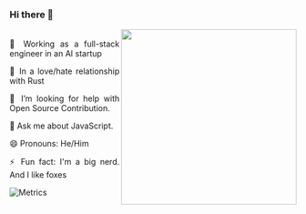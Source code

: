 <div align='justify'>
  
### Hi there 👋
  <img src="https://media4.giphy.com/media/B1xlEHtKiFM9W/giphy.gif?cid=ecf05e47m9byuqgq9n5w4s9i9gomot60hwo8g212us5vn2wd&rid=giphy.gif&ct=g" style="max-width:100%;" width="308" height="308" align="right">
  <br/>
 💼 Working as a full-stack engineer in an AI startup

 🧡 In a love/hate relationship with Rust 
    
 🤔 I’m looking for help with Open Source Contribution. 
  
 💬 Ask me about JavaScript. 
  
 😄 Pronouns: He/Him 
  
 ⚡ Fun fact: I'm a big nerd. And I like foxes
  
![Metrics](https://metrics.lecoq.io/felkr?template=classic&base.header=0&repositories.skipped=Bento%2C%20felkr.github.io&languages=1&languages.limit=8&languages.threshold=0%25&languages.colors=github&languages.sections=most-used&languages.indepth=false&languages.analysis.timeout=15&languages.categories=markup%2C%20programming&languages.recent.categories=markup%2C%20programming&languages.recent.load=300&languages.recent.days=14&config.timezone=Europe%2FVienna&languages.ignored=c%2C%20html%2C%20css)</div>
